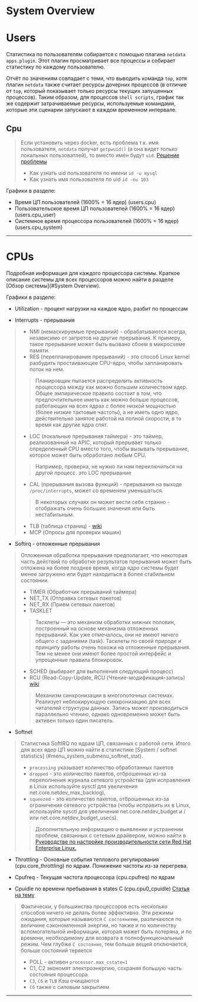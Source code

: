 # System Overview

# Users
Статистика по пользователям собирается с помощью плагина `netdata` `apps.plugin`. Этот плагин 
просматривает все процессы и собирает статистику по каждому пользователю. 

Отчёт по значениям совпадает с теми, что выводить команда `top`, хотя плагин `netdata` также считает 
ресурсы дочерних процессов (в отличие от `top`, который показывает только ресурсы текущих запущенных 
процессов). Таким образом, для процессов `shell scripts`, график так же содержит затрачиваемые ресурсы, 
используемые командами, которые эти сценарии запускают в каждом временном интервале.

## Сpu
>Если установить через docker, есть проблема т.к. имя пользователя, `netdata` получат `getpwuid()` 
>(а она видет только локальных пользоватлей), то вместо имён будут `uid`. [Решение проблемы](https://github.com/netdata/netdata/pull/6472)
> - Как узнать uid пользователя  по имени `id -u mysql` 
> - Как узнать имя пользователя по uid `id -nu 103`

Графики в разделе:
- Время ЦП пользователей (1600% = 16 ядер) (users.cpu)
- Пользовательское время ЦП пользователей (1600% = 16 ядер) (users.cpu_user)
- Системное время процессора пользователей (1600% = 16 ядер) (users.cpu_system)
---



# CPUs
Подробная информация для каждого процессора системы. Краткое описание системы для всех процессоров 
можно найти в разделе [Обзор системы](#System Overview).

Графики в разделе:
- Utilization - процент нагрузки на каждое ядро, разбит по процессам

- Interrupts - прерывания
> - NMI (немаскируемые прерываний) - обрабатываются всегда, независимо от запретов на другие прерывания. 
К примеру, такое прерывание может быть вызвано сбоем в микросхеме памяти.
>- RES (перепланирование прерываний) - это способ Linux kernel разбудить простаивающее CPU-ядро, 
    чтобы запланировать поток на нем.
>> Планировщик пытается распределить активность процессора между как можно большим количеством ядер. 
> Общее эмпирическое правило состоит в том, что предпочтительнее иметь как можно больше процессов, 
> работающих на всех ядрах с более низкой мощностью (более низкие тактовые частоты), а не иметь 
> одно ядро, действительно занятое работой на полной скорости, в то время как другие ядра спят.
> - LOC (локальные прерывания таймера) - это таймер, реализованный на APIC, который прерывает только 
определенный CPU вместо того, чтобы вызывать прерывание, которое может быть обработано любым CPU.
>>Например, проверка, не нужно ли нам переключиться на другой процесс. это LOC прерывание
> - CAL (прерывания вызова функций) - прерывания на выходе `/proc/interrupts`, может со временем уменьшаться.
>>В некоторых случаях он может вести себя странно - отображать очень большие значения или быть нестабильным.
> - TLB (таблица страниц) - [wiki](https://ru.wikipedia.org/wiki/%D0%A2%D0%B0%D0%B1%D0%BB%D0%B8%D1%86%D0%B0_%D1%81%D1%82%D1%80%D0%B0%D0%BD%D0%B8%D1%86)
> - MCP (Опросы для проверки машин)
    
- Softirq - отложенные прерывания
>Отложенная обработка прерывания предполагает, что некоторая часть действий по обработке 
>результатов прерывания может быть отложена на более позднее время, когда ядро системы будет 
>менее загружено или будет находиться в более стабильном состоянии.
> - TIMER (Обработчик прерываний таймера)
> - NET_TX (Отправка сетевых пакетов)
> - NET_RX (Прием сетевых пакетов)
> - TASKLET
>>Тасклеты — это механизм обработки нижних половин, построенный на основе механизма отложенных прерываний. 
>Как уже отмечалось, они не имеют ничего общего с заданиями (task). Тасклеты по своей природе и 
>принципу работы очень похожи на отложенные прерывания. Тем не менее они имеют более простой 
>интерфейс и упрощенные правила блокировок.
> - SCHED (выбирает  для  выполнения  следующий процесс)
> - RCU (Read-Copy-Update, RCU (Чтение-модификация-запись) [wiki](https://ru.wikipedia.org/wiki/Read-copy-update)
>>Механизм синхронизации в многопоточных системах. Реализует неблокирующую синхронизацию для 
>всех читателей структуры данных. Запись может производиться параллельно чтению, однако 
>одновременно может быть активен только один писатель.

- Softnet
> Статистика SoftIRQ по ядрам ЦП, связанных с работой сети. Итого для всех ядер ЦП можно найти в статистике [System / softnet statistics] (#menu_system_submenu_softnet_stat).
> - `processing` указывает количество обработанных пакетов
> - `dropped` - это количество пакетов, отброшенных из-за переполнения журнала сетевого устройства 
    (для исправления в Linux используйте sysctl для увеличения net.core.netdev_max_backlog),
> - `squeezed` - это количество пакетов, отброшенных из-за ограничения сетевого устройства 
    (чтобы исправить их в Linux, используйте sysctl для увеличения net.core.netdev_budget и / или net.core.netdev_budget_usecs).
>>Дополнительную информацию о выявлении и устранении проблем, связанных с сетевым драйвером, можно найти в 
> [Руководстве по настройке производительности сети Red Hat Enterprise Linux.](https://access.redhat.com/sites/default/files/attachments/20150325_network_performance_tuning.pdf)

- Throttling - Основные события теплового регулирования (cpu.core_throttling) по ядрам. Понижение частоты из-за перегрева.

- Cpufreq - Текущая частота процессора (cpu.cpufreq) по ядрам

- Cpuidle по времени пребывания в states C (cpu.cpu0_cpuidle) [Статья на тему](https://elinux.org/images/8/86/CPU_idle.pdf)
>Фактически, у большинства процессоров есть несколько способов ничего не делать более эффективно. Эти режимы ожидания, 
> которые называются `C состояниями`, различаются по величине сэкономленной энергии, но также и по количеству 
> вспомогательной информации, которая может быть потеряна, и по времени, необходимому для возврата в полнофункциональный режим.
> Чем глубже `C состояние`, тем больше вещей отключается, больше состояний теряется 
>- POLL - активен `processor.max_cstate=1`
>- C1, C2 экономят электроэнергию, сохраняя большую часть состояния процессора
>- `C3`, `C6` и `TLB` Кэш очищаются
>- `C6` также с силовым закрытием

---